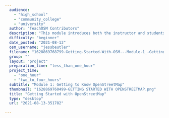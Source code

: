 ```yaml
---
  audience: 
    - "high_school"
    - "community_college"
    - "university"
  author: "TeachOSM Contributors"
  description: "This module introduces both the instructor and students to the OpenStreetMap interface. Each of these\nactivities entails the use of a tool, or utility on the OpenStreetMap website. "
  difficulty: "beginner"
  date_posted: "2021-08-13"
  osm_username: "jessbeutler"
  filename: "1628869768799-Getting-Started-With-OSM---Module-1_-Getting-to-know-OpenStreetMap.pdf"
  group: ""
  layout: "project"
  preparation_time: "less_than_one_hour"
  project_time: 
    - "one_hour"
    - "two_to_four_hours"
  subtitle: "Module 1: Getting to Know OpenStreetMap"
  thumbnail: "1628869760499-GETTING STARTED WITH OPENSTREETMAP.png"
  title: "Getting Started with OpenStreetMap"
  type: "desktop"
  url: "2021-08-13-351782"

---
```

